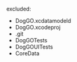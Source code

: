  excluded:
  - DogGO.xcdatamodeld
  - DogGO.xcodeproj
  - .git
  - DogGOTests
  - DogGOUITests
  - CoreData
  


